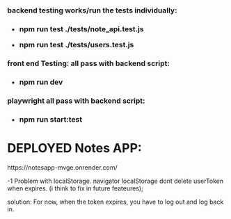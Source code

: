 <h3>backend testing works/run the tests individually:<h3>

- npm run test ./tests/note_api.test.js

- npm run test ./tests/users.test.js

<h3>front end Testing: all pass with backend script:<h3>

- npm run dev

<h3>playwright all pass with backend script: <h3>

- npm run start:test


<h1>DEPLOYED Notes APP:</h1>
https://notesapp-mvge.onrender.com/

-1 Problem with localStorage. 
navigator localStorage dont delete userToken when expires. (i think to fix in future feateures);

solution: For now, when the token expires, you have to log out and log back in.
